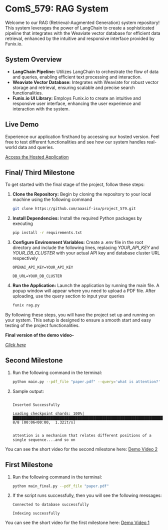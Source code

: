 # ComS_579: RAG System
Welcome to our RAG (Retrieval-Augmented Generation) system repository! This system leverages the power of LangChain to create a sophisticated pipeline that integrates with the Weaviate vector database for efficient data retrieval, enhanced by the intuitive and responsive interface provided by Funix.io.

## System Overview
- **LangChain Pipeline:** Utilizes LangChain to orchestrate the flow of data and queries, enabling efficient text processing and interaction.
- **Weaviate Vector Database:** Integrates with Weaviate for robust vector storage and retrieval, ensuring scalable and precise search functionalities.
- **Funix.io UI Library:** Employs Funix.io to create an intuitive and responsive user interface, enhancing the user experience and interaction with the system.

## Live Demo
Experience our application firsthand by accessing our hosted version. Feel free to test different functionalities and see how our system handles real-world data and queries. 

[Access the Hosted Application](https://huggingface.co/spaces/arafspn/rag-project)

## Final/ Third Milestone
To get started with the final stage of the project, follow these steps:

1. **Clone the Repository:**
   Begin by cloning the repository to your local machine using the following command
   ```bash
   git clone https://github.com/aaasif-isu/project_579.git
   ```
2. **Install Dependencies:**
   Install the required Python packages by executing
   ```bash
   pip install -r requirements.txt
   ```
3. **Configure Environment Variables:**
   Create a .env file in the root directory and include the following lines, replacing _YOUR_API_KEY_ and _YOUR_DB_CLUSTER_ with your actual API key and database cluster URL respectively
   
   ```OPENAI_API_KEY=YOUR_API_KEY```
   
   ```DB_URL=YOUR_DB_CLUSTER```
   
4. **Run the Application:**
   Launch the application by running the main file. A popup window will appear where you need to upload a PDF file. After uploading, use the query section to input your queries
   ```bash
   funix rag.py
   ```
By following these steps, you will have the project set up and running on your system. This setup is designed to ensure a smooth start and easy testing of the project functionalities.

**Final version of the demo video-**

[*Click here*](https://iastate.box.com/s/0ytyd2x4187l7zsanwt7jmtda5nxcjs5)


## Second Milestone

1. Run the following command in the terminal:
   ```bash
   python main.py --pdf_file "paper.pdf" --query='what is attention?'
   ```   
2. Sample output:
   
   ```Connected to database
   
   Inserted Successfully
   
   Loading checkpoint shards: 100%|█████████████████████████████████████████████████████████████████████████████| 8/8 [00:06<00:00,  1.32it/s]


   attention is a mechanism that relates different positions of a single sequence....and so on
   ```

You can see the short video for the second milestone here:
[Demo Video 2](https://iastate.box.com/s/leunf877sgdd7t0zcb54nhc526otkw08)


## First Milestone

1. Run the following command in the terminal:

    ```bash
   python main_final.py --pdf_file "paper.pdf"
   ```     

2. If the script runs successfully, then you will see the following messages:
   
    ```
    Connected to database successfully
   
    Indexing successfully
    ```

You can see the short video for the first milestone here: 
[Demo Video 1](https://iastate.box.com/s/0befg4wzngas8i3x45hg6jif2zmzedih)







